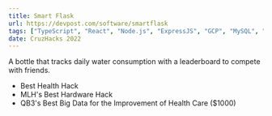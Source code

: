 ```yaml
---
title: Smart Flask
url: https://devpost.com/software/smartflask
tags: ["TypeScript", "React", "Node.js", "ExpressJS", "GCP", "MySQL", "CICD"]
date: CruzHacks 2022
---
```


A bottle that tracks daily water consumption with a leaderboard to compete with friends.

- Best Health Hack
- MLH's Best Hardware Hack
- QB3's Best Big Data for the Improvement of Health Care ($1000)
 
